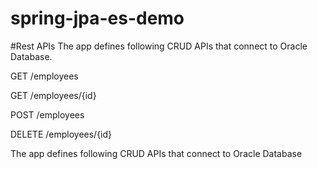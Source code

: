 # spring-jpa-es-demo

#Rest APIs 
The app defines following CRUD APIs that connect to Oracle Database.

GET /employees

GET /employees/{id}

POST /employees

DELETE /employees/{id}

The app defines following CRUD APIs that connect to Oracle Database
